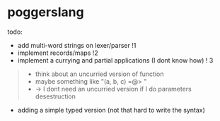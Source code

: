 # poggerslang

todo:

- add multi-word strings on lexer/parser !1
- implement records/maps !2
- implement a currying and partial applications (I dont know how) ! 3
> - think about an uncurried version of function
>  - maybe something like "(a, b, c) =@> "
> - -> I dont need an uncurried version if I do parameters desestruction
- adding a simple typed version (not that hard to write the syntax)